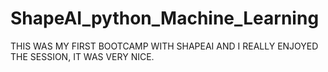 # ShapeAI_python_Machine_Learning
THIS WAS MY FIRST BOOTCAMP WITH SHAPEAI AND I REALLY ENJOYED THE SESSION, IT WAS VERY NICE.
